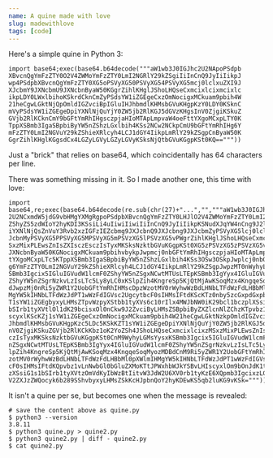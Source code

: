 ```yaml
---
name: A quine made with love
slug: madewithlove
tags: [code]
---
```


Here's a simple quine in Python 3:

    import base64;exec(base64.b64decode("""aW1wb3J0IGJhc2U2NApoPSdpb
    XBvcnQgYmFzZTY0O2V4ZWMoYmFzZTY0LmI2NGRlY29kZSgiIiInCnQ9JyIiIikpJ
    wp4PSdpbXBvcnQgYmFzZTY0XG5oPSVyXG50PSVyXG54PSVyXG5mcj0lclxuZXI9J
    XJcbmY9JXNcbmU9JXNcbnByaW50KGgrZihlKHglJShoLHQseCxmcixlcixmcixlc
    ikpLDY0LWxlbihoKSkrdCknCmZyPSdsYW1iZGEgeCxzOmNocigxMCkuam9pbih4W
    21heCgwLGktNjQpOmldIGZvciBpIGluIHJhbmdlKHMsbGVuKHgpKzY0LDY0KSknC
    mVyPSdsYW1iZGEgeDpiYXNlNjQuYjY0ZW5jb2RlKGJ5dGVzKHgsInV0ZjgiKSkuZ
    GVjb2RlKCknCmY9bGFtYmRhIHgsczpjaHIoMTApLmpvaW4oeFttYXgoMCxpLTY0K
    TppXSBmb3IgaSBpbiByYW5nZShzLGxlbih4KSs2NCw2NCkpCmU9bGFtYmRhIHg6Y
    mFzZTY0LmI2NGVuY29kZShieXRlcyh4LCJ1dGY4IikpLmRlY29kZSgpCnByaW50K
    GgrZihlKHglKGgsdCx4LGZyLGVyLGZyLGVyKSksNjQtbGVuKGgpKSt0KQ=="""))

Just a "brick" that relies on base64, which coincidentally has 64 characters per line.

There was something missing in it. So I made another one, this time with love:

    import base64,re;exec(base64.b64decode(re.sub(chr(27)+"...","","""aW1wb3J0IGJhc
    2U2NCxmdW5jdG9vbHMgYXMgRgpoPSdpbXBvcnQgYmFzZTY0LHJlO2V4ZWMoYmFzZTY0LmI2NGRlY29k
    ZShyZS5zdWIoY2hyKDI3KSsiLi4uIiwiIiwiIiInCnQ9JyIiIikpKSNudXJqYW4nCng9J2ltcG9ydCB
    iYXNlNjQsZnVuY3Rvb2xzIGFzIEZcbmg9JXJcbnQ9JXJcbng9JXJcbmZyPSVyXG5lcj0lclxuczE9JX
    JcbnMyPSVyXG5PPSVyXG5MPSVyXG5mPSVzXG5lPSVzXG5vPWgrZihlKHglJShoLHQseCxmcixlcixzM
    SxzMixPLEwsZnIsZXIsczEsczIsTyxMKSksNzktbGVuKGgpKSt0XG5zPSVzXG5zPSVzXG5vbz0lc1xu
    JXNcbnByaW50KGNocigxMCkuam9pbihvbykpJwpmcj0nbGFtYmRhIHgsczpjaHIoMTApLmpvaW4oeFt
    tYXgoMCxpLTc5KTppXSBmb3IgaSBpbiByYW5nZShzLGxlbih4KSs3OSw3OSkpJwplcj0nbGFtYmRhIH
    g6YmFzZTY0LmI2NGVuY29kZShieXRlcyh4LCJ1dGY4IikpLmRlY29kZSgpJwpzMT0nWyhyLGMsYysxK
    SBmb3Igcix5IGluIGVudW1lcmF0ZShyYW5nZSgxNCwtMTUsLTEpKSBmb3IgYyx4IGluIGVudW1lcmF0
    ZShyYW5nZSgrNzkvLzIsLTc5Ly8yLC0xKSlpZih4KngreSp5KjQtMjAwKSoqMzx4KngqeSoqMyozMDB
    dJwpzMj0nRi5yZWR1Y2UobGFtYmRhIHMscDpzWzotMV0rWyhwWzBdLHNbLTFdWzFdLHBbMl0pXWlmIH
    MgYW5kIHNbLTFdWzJdPT1wWzFdIGVsc2UgcytbcF0sIHMsIFtdKScKTz0nby5zcGxpdGxpbmVzKCk7S
    T1sYW1iZGEgbyxyLHMsZTpvWzpyXStbb1tyXVs6c10rIlx4MWJbNW0iK29bcl1bczplXSsiXHgxYlsw
    bSIrb1tyXVtlOl1dK29bcisxOl0nCkw9J2ZvciByLHMsZSBpbiByZXZlcnNlZChzKTpvbz1JKG9vLHI
    scyxlKScKZj1sYW1iZGEgeCxzOmNocigxMCkuam9pbih4W21heCgwLGktNzkpOmldIGZvciBpIGluIH
    JhbmdlKHMsbGVuKHgpKzc5LDc5KSkKZT1sYW1iZGEgeDpiYXNlNjQuYjY0ZW5jb2RlKGJ5dGVzKHgsI
    nV0ZjgiKSkuZGVjb2RlKCkKbz1oK2YoZSh4JShoLHQseCxmcixlcixzMSxzMixPLEwsZnIsZXIsczEs
    czIsTyxMKSksNzktbGVuKGgpKSt0CnM9WyhyLGMsYysxKSBmb3Igcix5IGluIGVudW1lcmF0ZShyYW5
    nZSgxNCwtMTUsLTEpKSBmb3IgYyx4IGluIGVudW1lcmF0ZShyYW5nZSgrNzkvLzIsLTc5Ly8yLC0xKS
    lpZih4KngreSp5KjQtMjAwKSoqMzx4KngqeSoqMyozMDBdCnM9Ri5yZWR1Y2UobGFtYmRhIHMscDpzW
    zotMV0rWyhwWzBdLHNbLTFdWzFdLHBbMl0pXWlmIHMgYW5kIHNbLTFdWzJdPT1wWzFdIGVsc2Ugcytb
    cF0sIHMsIFtdKQpvbz1vLnNwbGl0bGluZXMoKTtJPWxhbWJkYSBvLHIscyxlOm9bOnJdK1tvW3JdWzp
    zXSsiG1s1bSIrb1tyXVtzOmVdKyIbWzBtIitvW3JdW2U6XV0rb1tyKzE6XQpmb3IgcixzLGUgaW4gcm
    V2ZXJzZWQocyk6b289SShvbyxyLHMsZSkKcHJpbnQoY2hyKDEwKS5qb2luKG9vKSk=""")))#nurjan

It isn't a quine per se, but becomes one when the message is revealed:

    # save the content above as quine.py
    $ python3 --version
    3.8.11
    $ python3 quine.py > quine2.py
    $ python3 quine2.py | diff - quine2.py
    $ cat quine2.py

